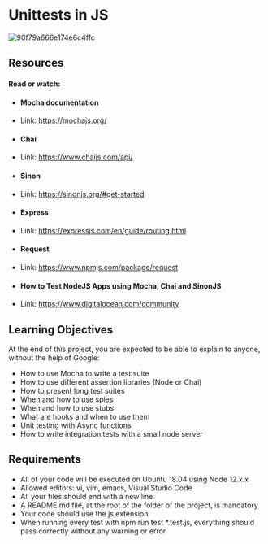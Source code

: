 # Unittests in JS

![90f79a666e174e6c4ffc](https://github.com/AAndrews-1982/atlas-web_back_end/assets/116847683/0d22ca9f-c4c8-4853-885e-eca8391db0f8)

## Resources
#### Read or watch:

- #### Mocha documentation
- Link: https://mochajs.org/

- #### Chai
- Link: https://www.chaijs.com/api/

- #### Sinon
- Link: https://sinonjs.org/#get-started

- #### Express
- Link: https://expressjs.com/en/guide/routing.html

- #### Request
- Link: https://www.npmjs.com/package/request

- #### How to Test NodeJS Apps using Mocha, Chai and SinonJS
- Link: https://www.digitalocean.com/community

## Learning Objectives
At the end of this project, you are expected to be able to explain to anyone, without the help of Google:

- How to use Mocha to write a test suite
- How to use different assertion libraries (Node or Chai)
- How to present long test suites
- When and how to use spies
- When and how to use stubs
- What are hooks and when to use them
- Unit testing with Async functions
- How to write integration tests with a small node server

## Requirements

- All of your code will be executed on Ubuntu 18.04 using Node 12.x.x
- Allowed editors: vi, vim, emacs, Visual Studio Code
- All your files should end with a new line
- A README.md file, at the root of the folder of the project, is mandatory
- Your code should use the js extension
- When running every test with npm run test *.test.js, everything should pass correctly without any warning or error
